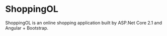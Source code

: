 # ShoppingOL
ShoppingOL is an online shopping application built by ASP.Net Core 2.1 and Angular + Bootstrap.
